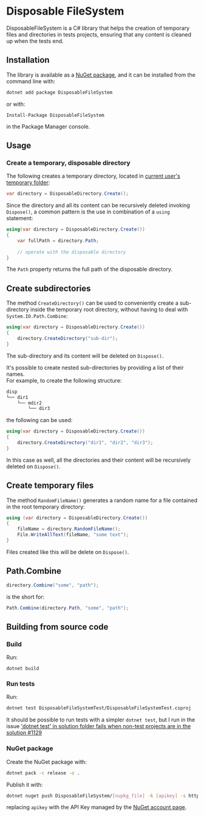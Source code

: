 Disposable FileSystem
=====================
DisposableFileSystem is a C# library that helps the creation of temporary files and directories in tests projects, ensuring that any content is cleaned up when the tests end.

## Installation
The library is available as a [NuGet package](https://www.nuget.org/packages/DisposableFileSystem/), and it can be installed from the command line with:

```bash
dotnet add package DisposableFileSystem
```
or with:

```
Install-Package DisposableFileSystem
```

in the Package Manager console.

## Usage
### Create a temporary, disposable directory

The following creates a temporary directory, located in [current user's temporary folder](https://docs.microsoft.com/en-us/dotnet/api/system.io.path.gettemppath?view=netframework-4.7.2):

```csharp
var directory = DisposableDirectory.Create();
```

Since the directory and all its content can be recursively deleted invoking `Dispose()`, a common pattern is the use in combination of a `using` statement:

```csharp
using(var directory = DisposableDirectory.Create())
{
    var fullPath = directory.Path;
    
    // operate with the disposable directory
}
```

The `Path` property returns the full path of the disposable directory.

## Create subdirectories
The method `CreateDirectory()` can be used to conveniently create a sub-directory inside the temporary root directory, without having to deal with `System.IO.Path.Combine`:

```csharp
using(var directory = DisposableDirectory.Create())
{
    directory.CreateDirectory("sub-dir");
}
```

The sub-directory and its content will be deleted on `Dispose()`.

It's possible to create nested sub-directories by providing a list of their names. <br />
For example, to create the following structure:

```bash
disp
└── dir1
    └── mdir2
        └── dir3
```

the following can be used:

```csharp
using(var directory = DisposableDirectory.Create())
{
    directory.CreateDirectory("dir1", "dir2", "dir3");
}
```

In this case as well, all the directories and their content will be recursively deleted on `Dispose()`.



## Create temporary files
The method `RandomFileName()` generates a random name for a file contained in the root temporary directory:

```csharp
using (var directory = DisposableDirectory.Create())
{
    fileName = directory.RandomFileName();
    File.WriteAllText(fileName, "some text");
}
```

Files created like this will be delete on `Dispose()`.

## Path.Combine
```csharp
directory.Combine("some", "path");
```

is the short for:

```csharp
Path.Combine(directory.Path, "some", "path");
```


## Building from source code
### Build
Run:

```
dotnet build
```

### Run tests
Run:

```bash
dotnet test DisposableFileSystemTest/DisposableFileSystemTest.csproj
```

It should be possible to run tests with a simpler `dotnet test`, but I run in the issue ['dotnet test' in solution folder fails when non-test projects are in the solution #1129](http://wiki.c2.com/?DisposableFileSystem)

### NuGet package
Create the NuGet package with:

```bash
dotnet pack -c release -o .
```

Publish it with:

```bash
dotnet nuget push DisposableFileSystem/[nupkg_file] -k [apikey] -s https://api.nuget.org/v3/index.json
```

replacing `apikey` with the API Key managed by the [NuGet account page](https://www.nuget.org/account/apikeys).
